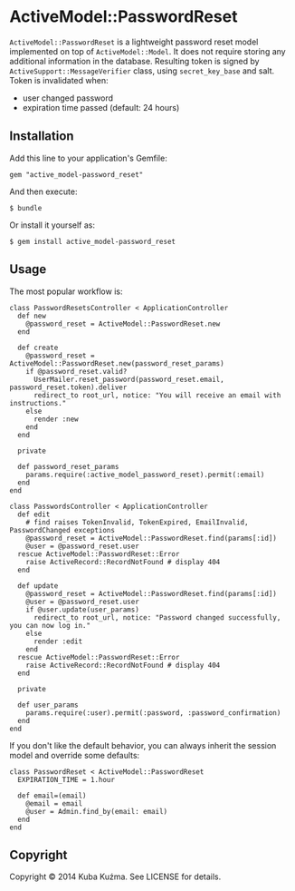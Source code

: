 # ActiveModel::PasswordReset

`ActiveModel::PasswordReset` is a lightweight password reset model implemented on top of `ActiveModel::Model`. It does not require storing any additional information in the database. Resulting token is signed by `ActiveSupport::MessageVerifier` class, using `secret_key_base` and salt. Token is invalidated when:

* user changed password
* expiration time passed (default: 24 hours)

## Installation

Add this line to your application's Gemfile:

    gem "active_model-password_reset"

And then execute:

    $ bundle

Or install it yourself as:

    $ gem install active_model-password_reset

## Usage

The most popular workflow is:

    class PasswordResetsController < ApplicationController
      def new
        @password_reset = ActiveModel::PasswordReset.new
      end

      def create
        @password_reset = ActiveModel::PasswordReset.new(password_reset_params)
        if @password_reset.valid?
          UserMailer.reset_password(password_reset.email, password_reset.token).deliver
          redirect_to root_url, notice: "You will receive an email with instructions."
        else
          render :new
        end
      end

      private

      def password_reset_params
        params.require(:active_model_password_reset).permit(:email)
      end
    end

    class PasswordsController < ApplicationController
      def edit
        # find raises TokenInvalid, TokenExpired, EmailInvalid, PasswordChanged exceptions
        @password_reset = ActiveModel::PasswordReset.find(params[:id])
        @user = @password_reset.user
      rescue ActiveModel::PasswordReset::Error
        raise ActiveRecord::RecordNotFound # display 404
      end

      def update
        @password_reset = ActiveModel::PasswordReset.find(params[:id])
        @user = @password_reset.user
        if @user.update(user_params)
          redirect_to root_url, notice: "Password changed successfully, you can now log in."
        else
          render :edit
        end
      rescue ActiveModel::PasswordReset::Error
        raise ActiveRecord::RecordNotFound # display 404
      end

      private

      def user_params
        params.require(:user).permit(:password, :password_confirmation)
      end
    end

If you don't like the default behavior, you can always inherit the session model and override some defaults:

    class PasswordReset < ActiveModel::PasswordReset
      EXPIRATION_TIME = 1.hour

      def email=(email)
        @email = email
        @user = Admin.find_by(email: email)
      end
    end

## Copyright

Copyright © 2014 Kuba Kuźma. See LICENSE for details.
